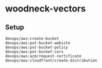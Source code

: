 # woodneck-vectors

## Setup

```
devops/aws:create-bucket
devops/aws:put-bucket-website
devops/aws:put-bucket-policy
devops/aws:put-bucket-cors
devops/aws:acm/request-certificate
devops/aws:cloudfront/create-distribution
```
